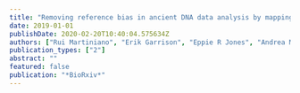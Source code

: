 ```yaml
---
title: "Removing reference bias in ancient DNA data analysis by mapping to a sequence variation graph"
date: 2019-01-01
publishDate: 2020-02-20T10:40:04.575634Z
authors: ["Rui Martiniano", "Erik Garrison", "Eppie R Jones", "Andrea Manica", "Richard Durbin"]
publication_types: ["2"]
abstract: ""
featured: false
publication: "*BioRxiv*"
---
```


